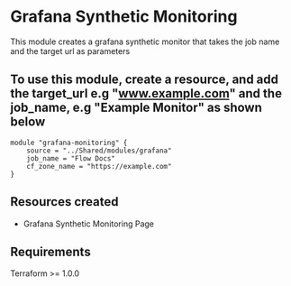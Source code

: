 # Grafana Synthetic Monitoring

This module creates a grafana synthetic monitor that takes the job name and the target url as parameters

## To use this module, create a resource, and add the target_url e.g "www.example.com" and the job_name, e.g "Example Monitor" as shown below

```hcl
module "grafana-monitoring" {
    source = "../Shared/modules/grafana"
    job_name = "Flow Docs"
    cf_zone_name = "https://example.com"
}
```

## Resources created

- Grafana Synthetic Monitoring Page


## Requirements

Terraform >= 1.0.0
